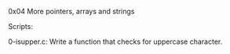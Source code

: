 0x04 More pointers, arrays and strings


Scripts:

0-isupper.c: Write a function that checks for uppercase character.


